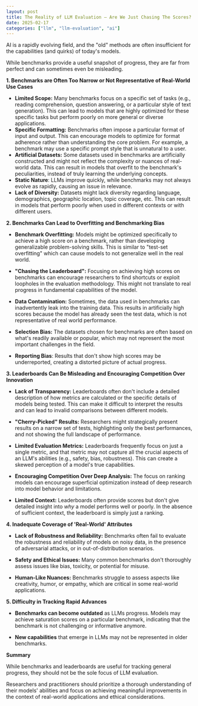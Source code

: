```yaml
---
layout: post
title: The Reality of LLM Evaluation – Are We Just Chasing The Scores?
date: 2025-02-17
categories: ["llm", "llm-evaluation", "ai"]
---
```


AI is a rapidly evolving field, and the "old" methods are often insufficient for the capabilities (and quirks) of today's models.

While benchmarks provide a useful snapshot of progress, they are far from perfect and can sometimes even be misleading.

**1. Benchmarks are Often Too Narrow or Not Representative of Real-World Use Cases**

*   **Limited Scope:** Many benchmarks focus on a specific set of tasks (e.g., reading comprehension, question answering, or a particular style of text generation). This can lead to models that are highly optimized for these specific tasks but perform poorly on more general or diverse applications.
*   **Specific Formatting:** Benchmarks often impose a particular format of input and output. This can encourage models to optimize for format adherence rather than understanding the core problem. For example, a benchmark may use a specific prompt style that is unnatural to a user.
*   **Artificial Datasets:** Some datasets used in benchmarks are artificially constructed and might not reflect the complexity or nuances of real-world data. This can result in models that overfit to the benchmark's peculiarities, instead of truly learning the underlying concepts.
*  **Static Nature**: LLMs improve quickly, while benchmarks may not always evolve as rapidly, causing an issue in relevance.
*   **Lack of Diversity:** Datasets might lack diversity regarding language, demographics, geographic location, topic coverage, etc. This can result in models that perform poorly when used in different contexts or with different users.


**2. Benchmarks Can Lead to Overfitting and Benchmarking Bias**

*   **Benchmark Overfitting:** Models might be optimized specifically to achieve a high score on a benchmark, rather than developing generalizable problem-solving skills. This is similar to "test-set overfitting" which can cause models to not generalize well in the real world.

*   **"Chasing the Leaderboard":** Focusing on achieving high scores on benchmarks can encourage researchers to find shortcuts or exploit loopholes in the evaluation methodology. This might not translate to real progress in fundamental capabilities of the model.

*   **Data Contamination:** Sometimes, the data used in benchmarks can inadvertently leak into the training data. This results in artificially high scores because the model has already seen the test data, which is not representative of real world performance.

*   **Selection Bias:** The datasets chosen for benchmarks are often based on what's readily available or popular, which may not represent the most important challenges in the field.

*   **Reporting Bias**: Results that don't show high scores may be underreported, creating a distorted picture of actual progress.


**3. Leaderboards Can Be Misleading and Encouraging Competition Over Innovation**

*   **Lack of Transparency:** Leaderboards often don't include a detailed description of how metrics are calculated or the specific details of models being tested. This can make it difficult to interpret the results and can lead to invalid comparisons between different models.

*   **"Cherry-Picked" Results:** Researchers might strategically present results on a narrow set of tests, highlighting only the best performances, and not showing the full landscape of performance.

*   **Limited Evaluation Metrics:** Leaderboards frequently focus on just a single metric, and that metric may not capture all the crucial aspects of an LLM's abilities (e.g., safety, bias, robustness). This can create a skewed perception of a model's true capabilities.

*   **Encouraging Competition Over Deep Analysis:** The focus on ranking models can encourage superficial optimization instead of deep research into model behavior and limitations.

*   **Limited Context:** Leaderboards often provide scores but don't give detailed insight into *why* a model performs well or poorly. In the absence of sufficient context, the leaderboard is simply just a ranking.

**4. Inadequate Coverage of 'Real-World' Attributes**

*   **Lack of Robustness and Reliability:** Benchmarks often fail to evaluate the robustness and reliability of models on noisy data, in the presence of adversarial attacks, or in out-of-distribution scenarios.

*   **Safety and Ethical Issues:** Many common benchmarks don't thoroughly assess issues like bias, toxicity, or potential for misuse.

*   **Human-Like Nuances:** Benchmarks struggle to assess aspects like creativity, humor, or empathy, which are critical in some real-world applications.

**5. Difficulty in Tracking Rapid Advances**

*   **Benchmarks can become outdated** as LLMs progress. Models may achieve saturation scores on a particular benchmark, indicating that the benchmark is not challenging or informative anymore.

*  **New capabilities** that emerge in LLMs may not be represented in older benchmarks.


**Summary**

While benchmarks and leaderboards are useful for tracking general progress, they should not be the sole focus of LLM evaluation.

Researchers and practitioners should prioritize a thorough understanding of their models' abilities and focus on achieving meaningful improvements in the context of real-world applications and ethical considerations.
